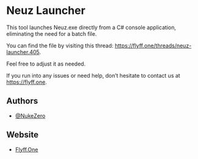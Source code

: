 # Neuz Launcher

This tool launches Neuz.exe directly from a C# console application, eliminating the need for a batch file.

You can find the file by visiting this thread: https://flyff.one/threads/neuz-launcher.405.

Feel free to adjust it as needed.

If you run into any issues or need help, don’t hesitate to contact us at https://flyff.one.

## Authors
- [@NukeZero](https://www.github.com/nukezero)

## Website
- [Flyff.One](https://flyff.one)